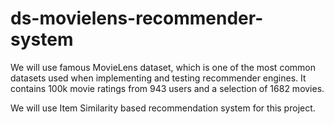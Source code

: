 # ds-movielens-recommender-system

We will use famous MovieLens dataset, which is one of the most common datasets used when implementing and testing recommender engines. It contains 100k movie ratings from 943 users and a selection of 1682 movies.

We will use Item Similarity based recommendation system for this project.
